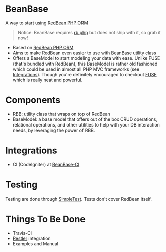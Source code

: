 BeanBase
========

A way to start using [RedBean PHP ORM](http://redbeanphp.com/)

> Notice: BeanBase requires [rb.php](http://redbeanphp.com/) but does not ship with it, so grab it now!

* Based on [RedBean PHP ORM](http://redbeanphp.com/)
* Aims to make RedBean even easier to use with BeanBase utility class
* Offers a BaseModel to start modeling your data with ease. Unlike FUSE (that's bundled with RedBean), this BaseModel is rather old fashioned which could be used in almost all PHP MVC frameworks (see [Integrations](#integrations)). Though you're definitely encouraged to checkout [FUSE](http://redbeanphp.com/manual/models_and_fuse) which is really neat and powerful.

Components
==========

* RBB: utility class that wraps on top of RedBean
* BaseModel: a base model that offers out of the box CRUD operations, relational operations, and other utilities to help with your DB interaction needs, by leveraging the power of RBB.

Integrations
============

* CI (CodeIgniter) at [BeanBase-CI](https://github.com/ruli/BeanBase-CI)

Testing
=======

Testing are done through [SimpleTest](http://www.simpletest.org/). Tests don't cover RedBean itself.

Things To Be Done
=================

* Travis-CI
* [Restler](http://luracast.com/products/restler/) integration
* Examples and Manual